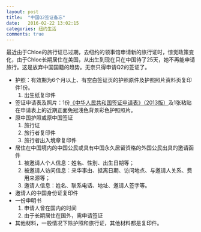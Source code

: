 ```yaml
---
layout: post
title:  "中国Q2签证备忘"
date:   2016-02-22 13:02:15
categories: 纽约生活
comments: true
---
```


最近由于Chloe的旅行证已过期，去纽约的领事馆申请新的旅行证时，惊觉政策变化，由于Chloe长期居住在美国，从出生到现在只在中国待了25天，她不再能申请旅行。这是放弃中国国籍的趋势。无奈只得申请Q2的签证了。

- 护照：有效期为6个月以上、有空白签证页的护照原件及护照照片资料页复印件1份。 
	1. 出生纸复印件
- 签证申请表及照片：1份[《中华人民共和国签证申请表》（2013版）](http://newyork.china-consulate.org/chn/lsyw/lszjxx/sbqz/bgxz/P020130831185110691736.pdf)及1张粘贴在申请表上的近期正面免冠浅色背景彩色护照照片。 
- 原中国护照或原中国签证
	1. 旅行证
	2. 旅行者复印件
	3. 旅行者出入境章复印件
- 居住在中国境内的中国公民或具有中国永久居留资格的外国公民出具的邀请函件
	1. 被邀请人个人信息：姓名、性别、出生日期等；
	2. 被邀请人访问信息：来华事由、抵离日期、访问地点、与邀请人关系、费用来源等；
	3. 邀请人信息：姓名、联系电话、地址、邀请人签字等。
- 邀请人的中国身份证复印件
- 一份申明书
	1. 申请人曾在国内的时间
	2. 由于长期居住在国外，需申请签证
- 其他材料，一般情况下除护照和旅行证，其他材料都是复印件。
